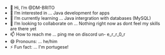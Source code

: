 - 👋 Hi, I’m @DM-BRITO
- 👀 I’m interested in ... Java development for apps
- 🌱 I’m currently learning ... Java intergration with databases (MySQL)
- 💞️ I’m looking to collaborate on ... Nothing right now as dont feel my skills are there yet
- 📫 How to reach me ... ping me on discord un- e_r_r_0_r
- 😄 Pronouns: ... he/him
- ⚡ Fun fact: ... I'm portugese!

<!---
DM-BRITO/DM-BRITO is a ✨ special ✨ repository because its `README.md` (this file) appears on your GitHub profile.
You can click the Preview link to take a look at your changes.
--->
